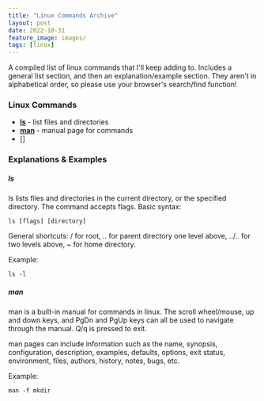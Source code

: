 ```yaml
---
title: "Linux Commands Archive"
layout: post
date: 2022-10-31
feature_image: images/
tags: [linux]
---
```


A compiled list of linux commands that I'll keep adding to. Includes a general list section, and then an explanation/example section. They aren't in alphabetical order, so please use your browser's search/find function!

<!--more-->

### Linux Commands
- [**ls**](#ls) - list files and directories
- [**man**](#man) - manual page for commands
- []

### Explanations & Examples

##### ls
ls lists files and directories in the current directory, or the specified directory. The command accepts flags. 
Basic syntax: 
```shell
ls [flags] [directory]
```
General shortcuts: / for root, .. for parent directory one level above, ../.. for two levels above, ~ for home directory.

Example:
```shell
ls -l
```

##### man
man is a built-in manual for commands in linux. The scroll wheel/mouse, up and down keys, and PgDn and PgUp keys can all be used to navigate through the manual. Q/q is pressed to exit. 

man pages can include information such as the name, synopsis, configuration, description, examples, defaults, options, exit status, environment, files, authors, history, notes, bugs, etc. 

Example:
```shell
man -f mkdir
```


